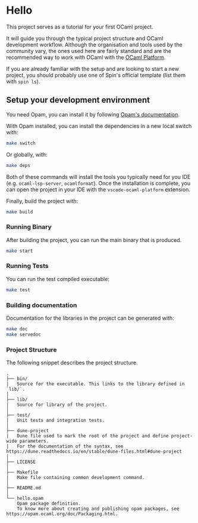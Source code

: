 # Hello

This project serves as a tutorial for your first OCaml project.

It will guide you through the typical project structure and OCaml development workflow.
Although the organisation and tools used by the community vary, the ones used here are fairly standard and are the recommended way to work with OCaml with the [OCaml Platform](https://ocaml.org/platform/).

If you are already familiar with the setup and are looking to start a new project, you should probably use one of Spin's official template (list them with `spin ls`).

## Setup your development environment

You need Opam, you can install it by following [Opam's documentation](https://opam.ocaml.org/doc/Install.html).

With Opam installed, you can install the dependencies in a new local switch with:

```bash
make switch
```

Or globally, with:

```bash
make deps
```

Both of these commands will install the tools you typically need for you IDE (e.g. `ocaml-lsp-server`, `ocamlformat`).
Once the installation is complete, you can open the project in your IDE with the `vscode-ocaml-platform` extension.

Finally, build the project with:

```bash
make build
```

### Running Binary

After building the project, you can run the main binary that is produced.

```bash
make start
```

### Running Tests

You can run the test compiled executable:

```bash
make test
```

### Building documentation

Documentation for the libraries in the project can be generated with:

```bash
make doc
make servedoc
```

### Project Structure

The following snippet describes the project structure.

```text
.
├── bin/
|   Source for the executable. This links to the library defined in `lib/`.
│
├── lib/
|   Source for library of the project. 
│
├── test/
|   Unit tests and integration tests.
│
├── dune-project
|   Dune file used to mark the root of the project and define project-wide parameters.
|   For the documentation of the syntax, see https://dune.readthedocs.io/en/stable/dune-files.html#dune-project
│
├── LICENSE
│
├── Makefile
|   Make file containing common development command.
│
├── README.md
│
└── hello.opam
    Opam package definition.
    To know more about creating and publishing opam packages, see https://opam.ocaml.org/doc/Packaging.html.
```
